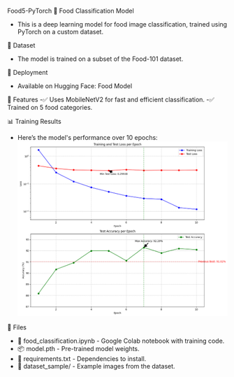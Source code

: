 Food5-PyTorch
🍔 Food Classification Model
- This is a deep learning model for food image classification, trained using PyTorch on a custom dataset.

📌 Dataset
- The model is trained on a subset of the Food-101 dataset.

🚀 Deployment
- Available on Hugging Face: Food Model

🔹 Features
-✅ Uses MobileNetV2 for fast and efficient classification.
-✅ Trained on 5 food categories.

📊 Training Results
- Here’s the model's performance over 10 epochs:
![Training Accuracy Results](results.png)

📂 Files
- 📜 food_classification.ipynb - Google Colab notebook with training code.
- 📦 model.pth - Pre-trained model weights.
- 📜 requirements.txt - Dependencies to install.
- 📂 dataset_sample/ - Example images from the dataset.
